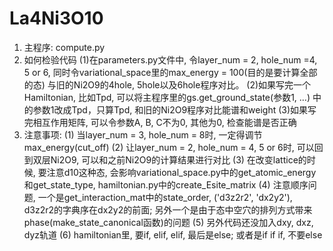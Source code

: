 # La4Ni3O10
1. 主程序: compute.py
2. 如何检验代码
   (1)在parameters.py文件中, 令layer_num = 2, hole_num =4, 5 or 6, 
同时令variational_space里的max_energy = 100(目的是要计算全部的态)
与旧的Ni2O9的4hole, 5hole以及6hole程序对比。
   (2)如果写完一个Hamiltonian, 比如Tpd, 可以将主程序里的gs.get_ground_state(参数1, ...)
中的参数1改成Tpd，只算Tpd, 和旧的Ni2O9程序对比能谱和weight
   (3)如果写完相互作用矩阵, 可以令参数A, B, C不为0, 其他为0, 检查能谱是否正确
3. 注意事项:
   (1) 当layer_num = 3, hole_num = 8时, 一定得调节max_energy(cut_off)
   (2) 让layer_num = 2, hole_num = 4, 5 or 6时, 可以回到双层Ni2O9, 可以和之前Ni2O9的计算结果进行对比
   (3) 在改变lattice的时候, 要注意d10这种态, 会影响variational_space.py中的get_atomic_energy和get_state_type, 
hamiltonian.py中的create_Esite_matrix
   (4) 注意顺序问题, 一个是get_interaction_mat中的state_order, ('d3z2r2', 'dx2y2'), d3z2r2的字典序在dx2y2的前面;
另外一个是由于态中空穴的排列方式带来phase(make_state_canonical函数)的问题
   (5) 另外代码还没加入dxy, dxz, dyz轨道
   (6) hamiltonian里, 要if, elif, elif, 最后是else; 或者是if if if, 不要else

